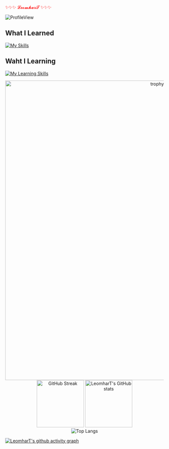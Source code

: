 
<div class='profile'>
    <p content='LeomharT' style="color:red;">
    <span>✨✨✨</span>
    𝓛𝓮𝓸𝓶𝓱𝓪𝓻𝓣
    <span>✨✨✨</span></p>
</div>

![ProfileView](https://komarev.com/ghpvc/?username=LeomharT)

## What I Learned

[![My Skills](https://skillicons.dev/icons?i=js,html,css,ts,react,threejs,vue,next,git,linux)](https://skillicons.dev)


## Waht I Learning

[![My Learning Skills](https://skillicons.dev/icons?i=threejs,k8s,blender,unity,docker,k8s)](https://skillicons.dev)

<div align=center>
    <img
        alt='trophy'
        width='950'
        src='https://github-profile-trophy.vercel.app/?username=LeomharT&theme=algolia&row=1'
    />
</div>

<!-- <div align=center>
    <img
        alt='Codewars'
        height="200"
        src='https://github.r2v.ch/codewars?user=LeomharT&top_languages=true&theme=midnight_blue'
    />
</div> -->

<div align=center>
    <img
        height='150'
        alt='GitHub Streak'
        src='https://streak-stats.demolab.com?user=LeomharT&theme=algolia&hide_border=true'
    />
    <img
        height='150'
        alt="LeomharT's GitHub stats"
        src='https://github-readme-stats.vercel.app/api?username=LeomharT&theme=algolia&hide_border=true'
    />
</div>

<div align=center>
    <img
        alt='Top Langs'
        src='https://github-readme-stats.vercel.app/api/top-langs/?username=LeomharT&layout=compact&theme=algolia&hide_border=true&card_width=900'
    />
</div>

[![LeomharT's github activity graph](https://github-readme-activity-graph.cyclic.app/graph?username=LeomharT&bg_color=050f2c&color=0192da&line=0192da&point=ffffff&hide_border=true)](https://github.com/LeomharT)

<!--
**LeomharT/LeomharT** is a ✨ _special_ ✨ repository because its `README.md` (this file) appears on your GitHub profile.

Here are some ideas to get you started:

- 🔭 I’m currently working on ...
- 🌱 I’m currently learning ...
- 👯 I’m looking to collaborate on ...
- 🤔 I’m looking for help with ...
- 💬 Ask me about ...
- 📫 How to reach me: ...
- 😄 Pronouns: ...
- ⚡ Fun fact: ...
-->
